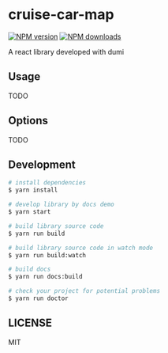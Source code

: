 # cruise-car-map

[![NPM version](https://img.shields.io/npm/v/cruise-car-map.svg?style=flat)](https://npmjs.org/package/cruise-car-map)
[![NPM downloads](http://img.shields.io/npm/dm/cruise-car-map.svg?style=flat)](https://npmjs.org/package/cruise-car-map)

A react library developed with dumi

## Usage

TODO

## Options

TODO

## Development

```bash
# install dependencies
$ yarn install

# develop library by docs demo
$ yarn start

# build library source code
$ yarn run build

# build library source code in watch mode
$ yarn run build:watch

# build docs
$ yarn run docs:build

# check your project for potential problems
$ yarn run doctor
```

## LICENSE

MIT
